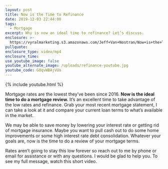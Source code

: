 ```yaml
---
layout: post
title: Now is the Time to Refinance
date: 2019-12-03 22:44:00
tags:
  - Mortgage
excerpt: Why is now an ideal time to refinance? Let’s discuss.
enclosure: >-
  https://vyralmarketing.s3.amazonaws.com/Jeff+Van+Nostran/Now+is+the+Time+to+Refinance.mp4
pullquote:
enclosure_type: video/mp4
enclosure_time:
use_youtube_image: false
youtube_alternate_image: /uploads/refinance-youtube.jpg
youtube_code: G0qvWBAjVUo
---
```


{% include youtube.html %}

Mortgage rates are the lowest they’ve been since 2016. **Now is the ideal time to do a mortgage review.** It’s an excellent time to take advantage of the low rates and refinance. Grab your most recent mortgage statement, I can take a look at it and compare your current loan terms to what’s available in the market.&nbsp;

We may be able to save money by lowering your interest rate or getting rid of mortgage insurance. Maybe you want to pull cash out to do some home improvements or some high interest rate debt consolidation. Whatever your goals are, now is the time to do a review of your mortgage terms.&nbsp;

Rates aren’t going to stay this low forever so reach out to me by phone or email for assistance or with any questions. I would be glad to help you. To see my full message, watch this short video.